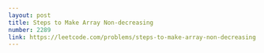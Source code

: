 ```yaml
---
layout: post
title: Steps to Make Array Non-decreasing
number: 2289
link: https://leetcode.com/problems/steps-to-make-array-non-decreasing
---
```

